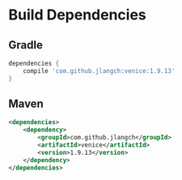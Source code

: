 # Build Dependencies


## Gradle

```groovy
dependencies {
    compile 'com.github.jlangch:venice:1.9.13'
}
```

## Maven

```xml
<dependencies>
    <dependency>
        <groupId>com.github.jlangch</groupId>
        <artifactId>venice</artifactId>
        <version>1.9.13</version>
    </dependency>
</dependencies>
```
